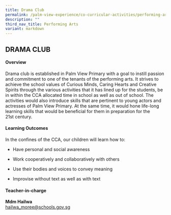 ```yaml
---
title: Drama Club
permalink: /palm-view-experience/co-curricular-activities/performing-arts/drama/
description: ""
third_nav_title: Performing Arts
variant: markdown
---
```

## DRAMA CLUB

#### Overview

Drama club is established in Palm View Primary with a goal to instill passion and commitment to one of the tenants of the performing arts. It strives to achieve the school values of Curious Minds, Caring Hearts and Creative Spirits through the various activities that it has lined up for the students, be in within the CCA allocated time in school as well as out of school. The activities would also introduce skills that are pertinent to young actors and actresses of Palm View Primary. At the same time, it would hone life-long learning skills that would be beneficial for them in preparation for the 21st&nbsp;century.

#### Learning Outcomes

In the confines of the CCA, our children will learn how to:

*  Have personal and social awareness

*  Work cooperatively and collaboratively with others

*  Use their bodies and voices to convey meaning

*  Improvise without text as well as with text

#### Teacher-in-charge
**Mdm Hailwa** <br>
[hailwa_moree@schools.gov.sg](mailto:hailwa_moree@schools.gov.sg)